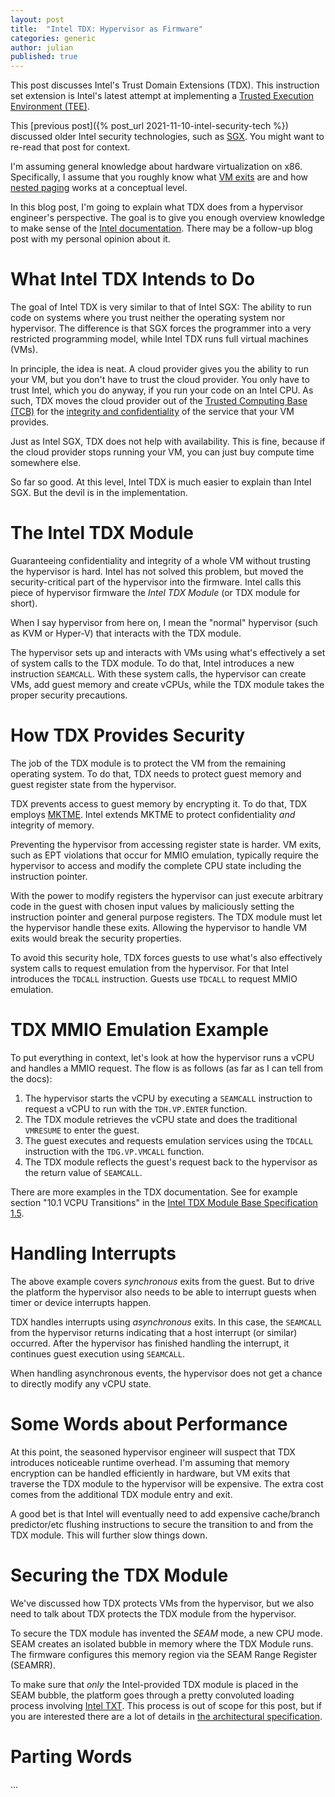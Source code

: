 ```yaml
---
layout: post
title:  "Intel TDX: Hypervisor as Firmware"
categories: generic
author: julian
published: true
---
```


This post discusses Intel's Trust Domain Extensions (TDX). This
instruction set extension is Intel's latest attempt at implementing a
[Trusted Execution Environment
(TEE)](https://en.wikipedia.org/wiki/Trusted_execution_environment).

This [previous post]({% post_url 2021-11-10-intel-security-tech %})
discussed older Intel security technologies, such as
[SGX](https://en.wikipedia.org/wiki/Software_Guard_Extensions). You
might want to re-read that post for context.

I'm assuming general knowledge about hardware virtualization on
x86. Specifically, I assume that you roughly know what [VM
exits](https://revers.engineering/day-5-vmexits-interrupts-cpuid-emulation/)
are and how [nested
paging](https://revers.engineering/mmu-ept-technical-details/) works at a
conceptual level.

In this blog post, I'm going to explain what TDX does from a
hypervisor engineer's perspective. The goal is to give you enough
overview knowledge to make sense of the [Intel
documentation](https://www.intel.com/content/www/us/en/developer/articles/technical/intel-trust-domain-extensions.html). There
may be a follow-up blog post with my personal opinion about it.

# What Intel TDX Intends to Do

The goal of Intel TDX is very similar to that of Intel SGX: The
ability to run code on systems where you trust neither the operating
system nor hypervisor. The difference is that SGX forces the
programmer into a very restricted programming model, while Intel TDX
runs full virtual machines (VMs).

In principle, the idea is neat. A cloud provider gives you the ability
to run your VM, but you don't have to trust the cloud provider. You
only have to trust Intel, which you do anyway, if you run your code on
an Intel CPU. As such, TDX moves the cloud provider out of the
[Trusted Computing Base
(TCB)](https://en.wikipedia.org/wiki/Trusted_computing_base) for the
[integrity and
confidentiality](https://en.wikipedia.org/wiki/Information_security#Key_concepts)
of the service that your VM provides.

Just as Intel SGX, TDX does not help with availability. This is fine,
because if the cloud provider stops running your VM, you can just buy
compute time somewhere else.

So far so good. At this level, Intel TDX is much easier to explain
than Intel SGX. But the devil is in the implementation.

# The Intel TDX Module

Guaranteeing confidentiality and integrity of a whole VM without
trusting the hypervisor is hard. Intel has not solved this problem,
but moved the security-critical part of the hypervisor into the
firmware. Intel calls this piece of hypervisor firmware the _Intel TDX
Module_ (or TDX module for short).

When I say hypervisor from here on, I mean the "normal" hypervisor
(such as KVM or Hyper-V) that interacts with the TDX module.

The hypervisor sets up and interacts with VMs using what's effectively
a set of system calls to the TDX module. To do that, Intel introduces
a new instruction `SEAMCALL`. With these system calls, the hypervisor
can create VMs, add guest memory and create vCPUs, while the TDX
module takes the proper security precautions.

# How TDX Provides Security

The job of the TDX module is to protect the VM from the remaining
operating system. To do that, TDX needs to protect guest memory and
guest register state from the hypervisor.

TDX prevents access to guest memory by encrypting it. To do that, TDX
employs [MKTME](https://en.wikichip.org/wiki/x86/tme). Intel extends
MKTME to protect confidentiality _and_ integrity of memory.

Preventing the hypervisor from accessing register state is harder.
VM exits, such as EPT violations that occur for MMIO emulation,
typically require the hypervisor to access and modify the complete CPU
state including the instruction pointer.

With the power to modify registers the hypervisor can just execute
arbitrary code in the guest with chosen input values by maliciously
setting the instruction pointer and general purpose registers. The TDX
module must let the hypervisor handle these exits. Allowing the
hypervisor to handle VM exits would break the security properties.

To avoid this security hole, TDX forces guests to use what's also
effectively system calls to request emulation from the hypervisor. For
that Intel introduces the `TDCALL` instruction. Guests use `TDCALL` to
request MMIO emulation.

# TDX MMIO Emulation Example

To put everything in context, let's look at how the hypervisor runs a
vCPU and handles a MMIO request. The flow is as follows (as far as I
can tell from the docs):

1. The hypervisor starts the vCPU by executing a `SEAMCALL`
   instruction to request a vCPU to run with the `TDH.VP.ENTER`
   function.
1. The TDX module retrieves the vCPU state and does the traditional
   `VMRESUME` to enter the guest.
1. The guest executes and requests emulation services using the
   `TDCALL` instruction with the `TDG.VP.VMCALL` function.
1. The TDX module reflects the guest's request back to the hypervisor
   as the return value of `SEAMCALL`.

There are more examples in the TDX documentation. See for example
section "10.1 VCPU Transitions" in the [Intel TDX Module Base
Specification
1.5](https://www.intel.com/content/www/us/en/developer/articles/technical/intel-trust-domain-extensions.html).

# Handling Interrupts

The above example covers _synchronous_ exits from the guest. But to
drive the platform the hypervisor also needs to be able to interrupt
guests when timer or device interrupts happen.

TDX handles interrupts using _asynchronous_ exits. In this case, the
`SEAMCALL` from the hypervisor returns indicating that a host
interrupt (or similar) occurred. After the hypervisor has finished
handling the interrupt, it continues guest execution using `SEAMCALL`.

When handling asynchronous events, the hypervisor does not get a
chance to directly modify any vCPU state.

# Some Words about Performance

At this point, the seasoned hypervisor engineer will suspect that TDX
introduces noticeable runtime overhead. I'm assuming that memory
encryption can be handled efficiently in hardware, but VM exits that
traverse the TDX module to the hypervisor will be expensive. The extra
cost comes from the additional TDX module entry and exit.

A good bet is that Intel will eventually need to add expensive
cache/branch predictor/etc flushing instructions to secure the
transition to and from the TDX module. This will further slow things
down.

# Securing the TDX Module

We've discussed how TDX protects VMs from the hypervisor, but we also
need to talk about TDX protects the TDX module from the hypervisor.

To secure the TDX module has invented the _SEAM_ mode, a new CPU
mode. SEAM creates an isolated bubble in memory where the TDX Module
runs. The firmware configures this memory region via the SEAM Range
Register (SEAMRR).

To make sure that _only_ the Intel-provided TDX module is placed in
the SEAM bubble, the platform goes through a pretty convoluted loading
process involving [Intel
TXT](https://www.intel.com/content/www/us/en/developer/articles/tool/intel-trusted-execution-technology.html). This
process is out of scope for this post, but if you are interested there
are a lot of details in [the architectural
specification](https://www.intel.com/content/dam/develop/external/us/en/documents-tps/intel-tdx-cpu-architectural-specification.pdf).

# Parting Words

...

